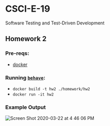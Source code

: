 # CSCI-E-19
Software Testing and Test-Driven Development

## Homework 2

### Pre-reqs: 
   - [docker](https://docs.docker.com/install/)

### Running [`behave`](https://behave.readthedocs.io/en/latest/):
   - `docker build -t hw2 ./homework/hw2`
   - `docker run -it hw2`

### Example Output
![Screen Shot 2020-03-22 at 4 46 06 PM](https://user-images.githubusercontent.com/5629547/77260212-05020c00-6c5d-11ea-94c3-a805e8e1b7c3.png)